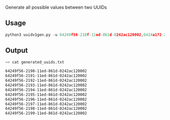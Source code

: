 Generate all possible values between two UUIDs

## Usage

```python
python3 uuidv1gen.py -u 64249f56-218f-11ed-861d-0242ac120002,6424a172-218f-11ed-861d-0242ac120002
```

## Output

```bash
~> cat generated_uuids.txt

64249f56-2190-11ed-861d-0242ac120002
64249f56-2191-11ed-861d-0242ac120002
64249f56-2192-11ed-861d-0242ac120002
64249f56-2193-11ed-861d-0242ac120002
64249f56-2194-11ed-861d-0242ac120002
64249f56-2195-11ed-861d-0242ac120002
64249f56-2196-11ed-861d-0242ac120002
64249f56-2197-11ed-861d-0242ac120002
64249f56-2198-11ed-861d-0242ac120002
64249f56-2199-11ed-861d-0242ac120002
```

